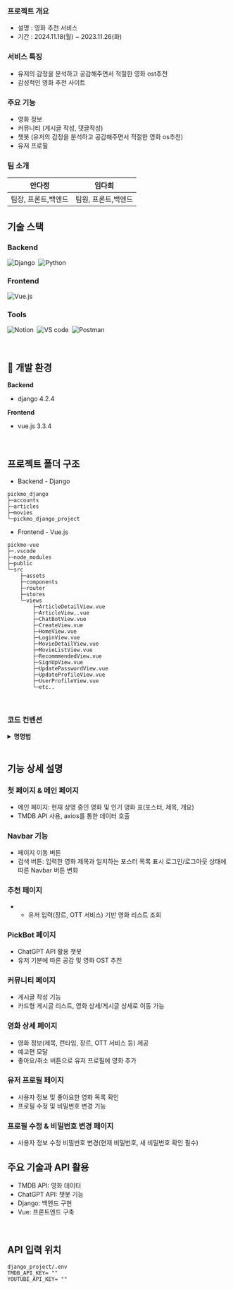 ### 프로젝트 개요

- 설명 : 영화 추천 서비스
- 기간 : 2024.11.18(월) ~ 2023.11.26(화)

### 서비스 특징

- 유저의 감정을 분석하고 공감해주면서 적절한 영화 ost추천
- 감성적인 영화 추천 사이트

### 주요 기능

- 영화 정보
- 커뮤니티 (게시글 작성, 댓글작성)
- 챗봇 (유저의 감정을 분석하고 공감해주면서 적절한 영화 os추천)
- 유저 프로필

### 팀 소개

| 안다정              | 임다희              |
| ------------------- | ------------------- |
| 팀장, 프론트,백엔드 | 팀원, 프론트,백엔드 |

## 기술 스택

### Backend

![Django](https://img.shields.io/badge/Django-092E20.svg?style=for-the-badge&logo=django&logoColor=white)&nbsp;
![Python](https://img.shields.io/badge/Python-3776AB.svg?style=for-the-badge&logo=python&logoColor=white)&nbsp;

### Frontend

![Vue.js](https://img.shields.io/badge/vue.js-4FC08D?style=for-the-badge&logo=vuedotjs&logoColor=white)&nbsp;

### Tools

![Notion](https://img.shields.io/badge/Notion-000000?style=for-the-badge&logo=Notion&logoColor=white)&nbsp;
![VS code](https://img.shields.io/badge/Visual%20Studio%20Code-007ACC?style=for-the-badge&logo=visualstudiocode&logoColor=white)&nbsp;
![Postman](https://img.shields.io/badge/Postman-FF6C37?style=for-the-badge&logo=postman&logoColor=white)&nbsp;

<br />

## 🔧 개발 환경

**Backend**

- django 4.2.4

**Frontend**

- vue.js 3.3.4

<br/>

## 프로젝트 폴더 구조

- Backend - Django

```
pickmo_django
├─accounts
├─articles
├─movies
└─pickmo_django_project
```

- Frontend - Vue.js

```
pickmo-vue
├─.vscode
├─node_modules
├─public
└─src
    ├─assets
    ├─components
    ├─router
    ├─stores
    └─views
        ├─ArticleDetailView.vue
        ├─ArticleView,.vue
        ├─ChatBotView.vue
        ├─CreateView.vue
        ├─HomeView.vue
        ├─LoginView.vue
        ├─MovieDetailView.vue
        ├─MovieListView.vue
        ├─RecommmendedView.vue
        ├─SignUpView.vue
        ├─UpdatePasswordView.vue
        ├─UpdateProfileView.vue
        ├─UserProfileView.vue
        └─etc..
```

<br/>

### 코드 컨벤션

<details>
<summary><b>명명법</b></summary>

- 프론트엔드

  - 변수명, 메서드명
    - `camelCase`
  - HTML 템플릿
    - `kebab-case`
  - CSS 클래스
    - 고유한 클래스명 부여하여 부모 컴포넌트 내의 속성 상속을 방지
  - 의미없는 변수명 사용 지양

- 백엔드 - 클래스명 - `PascalCase` - 함수명 - `snake_case` - 의미없는 변수명 사용 지양
</details>

<br/>

## 기능 상세 설명

### 첫 페이지 & 메인 페이지

- 메인 페이지: 현재 상영 중인 영화 및 인기 영화 표(포스터, 제목, 개요)
- TMDB API 사용, axios를 통한 데이터 호출

### Navbar 기능

- 페이지 이동 버튼
- 검색 버튼: 입력한 영화 제목과 일치하는 포스터 목록 표시
  로그인/로그아웃 상태에 따른 Navbar 버튼 변화

### 추천 페이지

- - 유저 입력(장르, OTT 서비스) 기반 영화 리스트 조회

### PickBot 페이지

- ChatGPT API 활용 챗봇
- 유저 기분에 따른 공감 및 영화 OST 추천

### 커뮤니티 페이지

- 게시글 작성 기능
- 카드형 게시글 리스트, 영화 상세/게시글 상세로 이동 가능

### 영화 상세 페이지

- 영화 정보(제목, 런타임, 장르, OTT 서비스 등) 제공
- 예고편 모달
- 좋아요/취소 버튼으로 유저 프로필에 영화 추가

### 유저 프로필 페이지

- 사용자 정보 및 좋아요한 영화 목록 확인
- 프로필 수정 및 비밀번호 변경 기능

### 프로필 수정 & 비밀번호 변경 페이지

- 사용자 정보 수정
  비밀번호 변경(현재 비밀번호, 새 비밀번호 확인 필수)

## 주요 기술과 API 활용

- TMDB API: 영화 데이터
- ChatGPT API: 챗봇 기능
- Django: 백엔드 구현
- Vue: 프론트엔드 구축

<br />

## API 입력 위치

```
django_project/.env
TMDB_API_KEY= ""
YOUTUBE_API_KEY= ""
```
